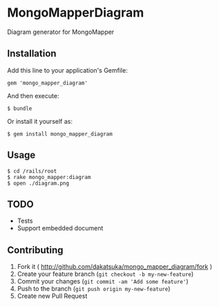 # MongoMapperDiagram

Diagram generator for MongoMapper

## Installation

Add this line to your application's Gemfile:

    gem 'mongo_mapper_diagram'

And then execute:

    $ bundle

Or install it yourself as:

    $ gem install mongo_mapper_diagram

## Usage

    $ cd /rails/root
    $ rake mongo_mapper:diagram
    $ open ./diagram.png

## TODO

- Tests
- Support embedded document

## Contributing

1. Fork it ( http://github.com/dakatsuka/mongo_mapper_diagram/fork )
2. Create your feature branch (`git checkout -b my-new-feature`)
3. Commit your changes (`git commit -am 'Add some feature'`)
4. Push to the branch (`git push origin my-new-feature`)
5. Create new Pull Request
